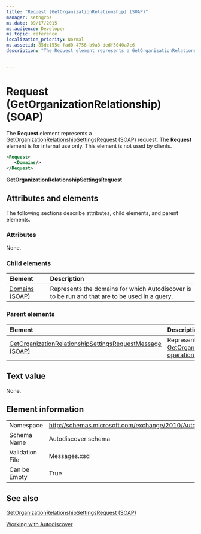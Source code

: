 ```yaml
---
title: "Request (GetOrganizationRelationship) (SOAP)"
manager: sethgros
ms.date: 09/17/2015
ms.audience: Developer
ms.topic: reference
localization_priority: Normal
ms.assetid: 85dc155c-fad0-4756-b9a8-dedf5040a7c6
description: "The Request element represents a GetOrganizationRelationshipSettingsRequest (SOAP) request. The Request element is for internal use only. This element is not used by clients."
 
 
---
```


# Request (GetOrganizationRelationship) (SOAP)

The **Request** element represents a [GetOrganizationRelationshipSettingsRequest (SOAP)](getorganizationrelationshipsettingsrequest-soap.md) request. The **Request** element is for internal use only. This element is not used by clients. 
  
```XML
<Request>
   <Domains/>
</Request>
```

 **GetOrganizationRelationshipSettingsRequest**
## Attributes and elements

The following sections describe attributes, child elements, and parent elements.
  
### Attributes

None.
  
### Child elements

|**Element**|**Description**|
|:-----|:-----|
|[Domains (SOAP)](domains-soap.md) <br/> |Represents the domains for which Autodiscover is to be run and that are to be used in a query.  <br/> |
   
### Parent elements

|**Element**|**Description**|
|:-----|:-----|
|[GetOrganizationRelationshipSettingsRequestMessage (SOAP)](getorganizationrelationshipsettingsrequestmessage-soap.md) <br/> |Represents a [GetOrganizationRelationshipSettings operation (SOAP)](getorganizationrelationshipsettings-operation-soap.md) operation request.  <br/> |
   
## Text value

None.
  
## Element information

|||
|:-----|:-----|
|Namespace  <br/> |http://schemas.microsoft.com/exchange/2010/Autodiscover  <br/> |
|Schema Name  <br/> |Autodiscover schema  <br/> |
|Validation File  <br/> |Messages.xsd  <br/> |
|Can be Empty  <br/> |True  <br/> |
   
## See also



[GetOrganizationRelationshipSettingsRequest (SOAP)](getorganizationrelationshipsettingsrequest-soap.md)


[Working with Autodiscover](http://msdn.microsoft.com/library/39726b67-2eb2-451b-9307-cfd0b518b55c%28Office.15%29.aspx)


